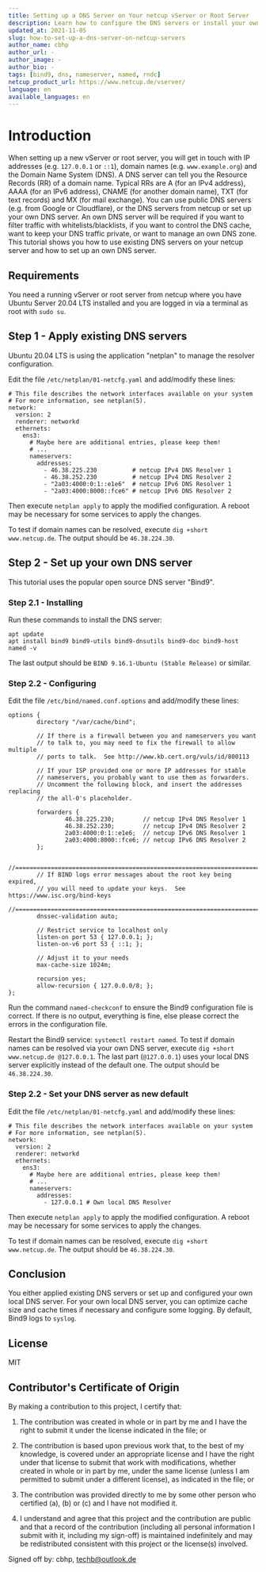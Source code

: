 ```yaml
---
title: Setting up a DNS Server on Your netcup vServer or Root Server
description: Learn how to configure the DNS servers or install your own DNS server
updated_at: 2021-11-05
slug: how-to-set-up-a-dns-server-on-netcup-servers
author_name: cbhp
author_url: -
author_image: -
author_bio: -
tags: [bind9, dns, nameserver, named, rndc]
netcup_product_url: https://www.netcup.de/vserver/
language: en
available_languages: en
---
```


# Introduction

When setting up a new vServer or root server, you will get in touch with IP addresses (e.g. `127.0.0.1` or `::1`), domain names (e.g. `www.example.org`) and the Domain Name System (DNS). A DNS server can tell you the Resource Records (RR) of a domain name. Typical RRs are A (for an IPv4 address), AAAA (for an IPv6 address), CNAME (for another domain name), TXT (for text records) and MX (for mail exchange).
You can use public DNS servers (e.g. from Google or Cloudflare), or the DNS servers from netcup or set up your own DNS server.
An own DNS server will be required if you want to filter traffic with whitelists/blacklists, if you want to control the DNS cache, want to keep your DNS traffic private, or want to manage an own DNS zone.
This tutorial shows you how to use existing DNS servers on your netcup server and how to set up an own DNS server.

## Requirements

You need a running vServer or root server from netcup where you have Ubuntu Server 20.04 LTS installed and you are logged in via a terminal as root with `sudo su`.

## Step 1 - Apply existing DNS servers

Ubuntu 20.04 LTS is using the application "netplan" to manage the resolver configuration.

Edit the file `/etc/netplan/01-netcfg.yaml` and add/modify these lines:

```
# This file describes the network interfaces available on your system
# For more information, see netplan(5).
network:
  version: 2
  renderer: networkd
  ethernets:
    ens3:
      # Maybe here are additional entries, please keep them!
      # ...
      nameservers:
        addresses:
          - 46.38.225.230          # netcup IPv4 DNS Resolver 1
          - 46.38.252.230          # netcup IPv4 DNS Resolver 2
          - "2a03:4000:0:1::e1e6"  # netcup IPv6 DNS Resolver 1
          - "2a03:4000:8000::fce6" # netcup IPv6 DNS Resolver 2
```

Then execute `netplan apply` to apply the modified configuration. A reboot may be necessary for some services to apply the changes.

To test if domain names can be resolved, execute `dig +short www.netcup.de`. The output should be `46.38.224.30`.

## Step 2 - Set up your own DNS server

This tutorial uses the popular open source DNS server "Bind9".

### Step 2.1 - Installing

Run these commands to install the DNS server:

```
apt update
apt install bind9 bind9-utils bind9-dnsutils bind9-doc bind9-host
named -v
```

The last output should be `BIND 9.16.1-Ubuntu (Stable Release)` or similar.

### Step 2.2 - Configuring

Edit the file `/etc/bind/named.conf.options` and add/modify these lines:

```
options {
        directory "/var/cache/bind";

        // If there is a firewall between you and nameservers you want
        // to talk to, you may need to fix the firewall to allow multiple
        // ports to talk.  See http://www.kb.cert.org/vuls/id/800113

        // If your ISP provided one or more IP addresses for stable
        // nameservers, you probably want to use them as forwarders.
        // Uncomment the following block, and insert the addresses replacing
        // the all-0's placeholder.

        forwarders {
                46.38.225.230;        // netcup IPv4 DNS Resolver 1
                46.38.252.230;        // netcup IPv4 DNS Resolver 2
                2a03:4000:0:1::e1e6;  // netcup IPv6 DNS Resolver 1
                2a03:4000:8000::fce6; // netcup IPv6 DNS Resolver 2
        };

        //========================================================================
        // If BIND logs error messages about the root key being expired,
        // you will need to update your keys.  See https://www.isc.org/bind-keys
        //========================================================================
        dnssec-validation auto;

        // Restrict service to localhost only
        listen-on port 53 { 127.0.0.1; };
        listen-on-v6 port 53 { ::1; };

        // Adjust it to your needs
        max-cache-size 1024m;

        recursion yes;
        allow-recursion { 127.0.0.0/8; };
};
```

Run the command `named-checkconf` to ensure the Bind9 configuration file is correct. If there is no output, everything is fine, else please correct the errors in the configuration file.

Restart the Bind9 service: `systemctl restart named`. To test if domain names can be resolved via your own DNS server, execute `dig +short www.netcup.de @127.0.0.1`. The last part (`@127.0.0.1`) uses your local DNS server explicitly instead of the default one. The output should be `46.38.224.30`.

### Step 2.2 - Set your DNS server as new default

Edit the file `/etc/netplan/01-netcfg.yaml` and add/modify these lines:

```
# This file describes the network interfaces available on your system
# For more information, see netplan(5).
network:
  version: 2
  renderer: networkd
  ethernets:
    ens3:
      # Maybe here are additional entries, please keep them!
      # ...
      nameservers:
        addresses:
          - 127.0.0.1 # Own local DNS Resolver
```

Then execute `netplan apply` to apply the modified configuration. A reboot may be necessary for some services to apply the changes.

To test if domain names can be resolved, execute `dig +short www.netcup.de`. The output should be `46.38.224.30`.

## Conclusion

You either applied existing DNS servers or set up and configured your own local DNS server. For your own local DNS server, you can optimize cache size and cache times if necessary and configure some logging. By default, Bind9 logs to `syslog`.

## License

MIT

## Contributor's Certificate of Origin

By making a contribution to this project, I certify that:

1.  The contribution was created in whole or in part by me and I have the right to submit it under the license indicated in the file; or

2.  The contribution is based upon previous work that, to the best of my knowledge, is covered under an appropriate license and I have the right under that license to submit that work with modifications, whether created in whole or in part by me, under the same license (unless I am permitted to submit under a different license), as indicated in the file; or

3.  The contribution was provided directly to me by some other person who certified (a), (b) or (c) and I have not modified it.

4.  I understand and agree that this project and the contribution are public and that a record of the contribution (including all personal information I submit with it, including my sign-off) is maintained indefinitely and may be redistributed consistent with this project or the license(s) involved.

Signed off by: cbhp, <techb@outlook.de>
